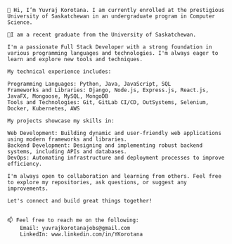 

    👋 Hi, I’m Yuvraj Korotana. I am currently enrolled at the prestigious University of Saskatchewan in an undergraduate program in Computer Science.
    
    🌱I am a recent graduate from the University of Saskatchewan. 
    
    I'm a passionate Full Stack Developer with a strong foundation in various programming languages and technologies. I'm always eager to learn and explore new tools and techniques.

    My technical experience includes:

    Programming Languages: Python, Java, JavaScript, SQL
    Frameworks and Libraries: Django, Node.js, Express.js, React.js, JavaFX, Mongoose, MySQL, MongoDB
    Tools and Technologies: Git, GitLab CI/CD, OutSystems, Selenium, Docker, Kubernetes, AWS

    My projects showcase my skills in:

    Web Development: Building dynamic and user-friendly web applications using modern frameworks and libraries.
    Backend Development: Designing and implementing robust backend systems, including APIs and databases.
    DevOps: Automating infrastructure and deployment processes to improve efficiency.

    I'm always open to collaboration and learning from others. Feel free to explore my repositories, ask questions, or suggest any improvements.

    Let's connect and build great things together!


    📫 Feel free to reach me on the following:
        Email: yuvrajkorotanajobs@gmail.com
        LinkedIn: www.linkedin.com/in/YKorotana

